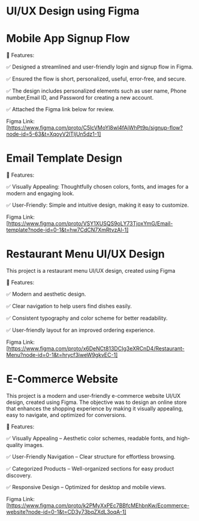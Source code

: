 # UI/UX Design using Figma

# Mobile App Signup Flow 

📌 Features:

✅ Designed a streamlined and user-friendly login and signup flow in Figma.

✅ Ensured the flow is short, personalized, useful, error-free, and secure.

✅ The design includes personalized elements such as user name, Phone number,Email ID, and Password for creating a new account.

✅ Attached the Figma link below for review.

   
Figma Link: [https://www.figma.com/proto/C5lcVMoYl8wl4fAjWhPt9p/signup-flow?node-id=5-63&t=XqoyV2lTljUn5dz1-1]

# Email Template Design

📌 Features:

✅ Visually Appealing: Thoughtfully chosen colors, fonts, and images for a modern and engaging look.

✅ User-Friendly: Simple and intuitive design, making it easy to customize.

   
Figma Link: [https://www.figma.com/proto/VSY1XUSQS9oLY73TjoxYmG/Email-template?node-id=0-1&t=hw7CdCN7XmRtvzAl-1]

# Restaurant Menu UI/UX Design

This project is a restaurant menu UI/UX design, created using Figma

📌 Features:

✅ Modern and aesthetic design.

✅ Clear navigation to help users find dishes easily.

✅ Consistent typography and color scheme for better readability.

✅ User-friendly layout for an improved ordering experience.


Figma Link: [https://www.figma.com/proto/x6DeNCt813DCIg3eXRCnD4/Restaurant-Menu?node-id=0-1&t=hrycf3iweW9gkvEC-1]

# E-Commerce Website

This project is a modern and user-friendly e-commerce website UI/UX design, created using Figma. The objective was to design an online store that enhances the shopping experience by making it visually appealing, easy to navigate, and optimized for conversions.

📌 Features:

✅ Visually Appealing – Aesthetic color schemes, readable fonts, and high-quality images.

✅ User-Friendly Navigation – Clear structure for effortless browsing.

✅ Categorized Products – Well-organized sections for easy product discovery.

✅ Responsive Design – Optimized for desktop and mobile views.


Figma Link: [https://www.figma.com/proto/k2PMyXxPEc7BBfcMEhbnKw/Ecommerce-website?node-id=0-1&t=CD3y73bqZXdL3oqA-1]





